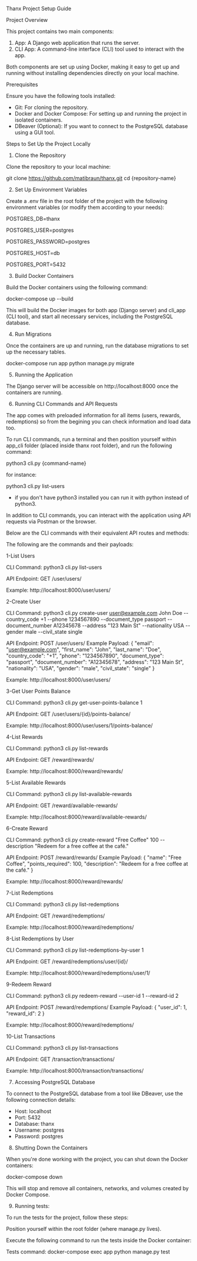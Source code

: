 Thanx Project Setup Guide

Project Overview

This project contains two main components:

1. App: A Django web application that runs the server.
2. CLI App: A command-line interface (CLI) tool used to interact with the app.

Both components are set up using Docker, making it easy to get up and running without installing dependencies directly on your local machine.

Prerequisites

Ensure you have the following tools installed:

- Git: For cloning the repository.
- Docker and Docker Compose: For setting up and running the project in isolated containers.
- DBeaver (Optional): If you want to connect to the PostgreSQL database using a GUI tool.

Steps to Set Up the Project Locally

1. Clone the Repository

Clone the repository to your local machine:

git clone https://github.com/matibraun/thanx.git
cd {repository-name}

2. Set Up Environment Variables

Create a .env file in the root folder of the project with the following environment variables (or modify them according to your needs):

POSTGRES_DB=thanx

POSTGRES_USER=postgres

POSTGRES_PASSWORD=postgres

POSTGRES_HOST=db

POSTGRES_PORT=5432

3. Build Docker Containers

Build the Docker containers using the following command:

docker-compose up --build

This will build the Docker images for both app (Django server) and cli_app (CLI tool), and start all necessary services, including the PostgreSQL database.

4. Run Migrations

Once the containers are up and running, run the database migrations to set up the necessary tables.

docker-compose run app python manage.py migrate

5. Running the Application

The Django server will be accessible on http://localhost:8000 once the containers are running.

6. Running CLI Commands and API Requests

The app comes with preloaded information for all items (users, rewards, redemptions) so from the begining you can check information and load data too.

To run CLI commands, run a terminal and then position yourself within app_cli folder (placed inside thanx root folder), and run the following command:

python3 cli.py {command-name}

for instance:

python3 cli.py list-users

* if you don't have python3 installed you can run it with python instead of python3.

In addition to CLI commands, you can interact with the application using API requests via Postman or the browser.

Below are the CLI commands with their equivalent API routes and methods:

The following are the commands and their payloads:


1-List Users

CLI Command: python3 cli.py list-users

API Endpoint: GET /user/users/

Example: http://localhost:8000/user/users/


2-Create User

CLI Command: python3 cli.py create-user user@example.com John Doe --country_code +1 --phone 1234567890 --document_type passport --document_number A12345678 --address "123 Main St" --nationality USA --gender male --civil_state single

API Endpoint: POST /user/users/
Example Payload:
{ "email": "user@example.com", "first_name": "John", "last_name": "Doe", "country_code": "+1", "phone": "1234567890", "document_type": "passport", "document_number": "A12345678", "address": "123 Main St", "nationality": "USA", "gender": "male", "civil_state": "single" }

Example: http://localhost:8000/user/users/


3-Get User Points Balance

CLI Command: python3 cli.py get-user-points-balance 1

API Endpoint: GET /user/users/{id}/points-balance/

Example: http://localhost:8000/user/users/1/points-balance/


4-List Rewards

CLI Command: python3 cli.py list-rewards

API Endpoint: GET /reward/rewards/

Example: http://localhost:8000/reward/rewards/


5-List Available Rewards

CLI Command: python3 cli.py list-available-rewards

API Endpoint: GET /reward/available-rewards/

Example: http://localhost:8000/reward/available-rewards/


6-Create Reward

CLI Command: python3 cli.py create-reward "Free Coffee" 100 --description "Redeem for a free coffee at the café."

API Endpoint: POST /reward/rewards/
Example Payload:
{ "name": "Free Coffee", "points_required": 100, "description": "Redeem for a free coffee at the café." }

Example: http://localhost:8000/reward/rewards/


7-List Redemptions

CLI Command: python3 cli.py list-redemptions

API Endpoint: GET /reward/redemptions/

Example: http://localhost:8000/reward/redemptions/


8-List Redemptions by User

CLI Command: python3 cli.py list-redemptions-by-user 1

API Endpoint: GET /reward/redemptions/user/{id}/

Example: http://localhost:8000/reward/redemptions/user/1/


9-Redeem Reward

CLI Command: python3 cli.py redeem-reward --user-id 1 --reward-id 2

API Endpoint: POST /reward/redemptions/
Example Payload:
{ "user_id": 1, "reward_id": 2 }

Example: http://localhost:8000/reward/redemptions/


10-List Transactions

CLI Command: python3 cli.py list-transactions

API Endpoint: GET /transaction/transactions/

Example: http://localhost:8000/transaction/transactions/


7. Accessing PostgreSQL Database

To connect to the PostgreSQL database from a tool like DBeaver, use the following connection details:

- Host: localhost
- Port: 5432
- Database: thanx
- Username: postgres
- Password: postgres

8. Shutting Down the Containers

When you're done working with the project, you can shut down the Docker containers:

docker-compose down

This will stop and remove all containers, networks, and volumes created by Docker Compose.

9. Running tests:

To run the tests for the project, follow these steps:

Position yourself within the root folder (where manage.py lives).

Execute the following command to run the tests inside the Docker container:

Tests command: docker-compose exec app python manage.py test